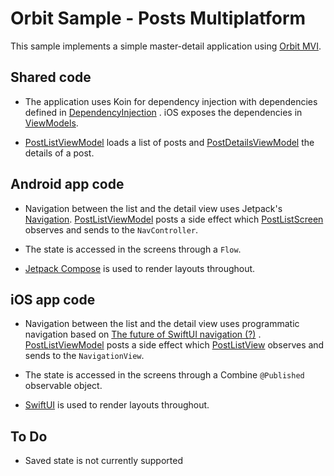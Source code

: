# Orbit Sample - Posts Multiplatform

This sample implements a simple master-detail application using
[Orbit MVI](https://github.com/orbit-mvi/orbit-mvi).

## Shared code

- The application uses Koin for dependency injection with dependencies defined in
  [DependencyInjection](shared/src/commonMain/kotlin/org/orbitmvi/orbit/sample/posts/domain/DependencyInjection.kt)
  . iOS exposes the dependencies
  in [ViewModels](shared/src/iosMain/kotlin/org/orbitmvi/orbit/sample/posts/domain/ViewModels.kt).

- [PostListViewModel](shared/src/commonMain/kotlin/org/orbitmvi/orbit/sample/posts/domain/viewmodel/list/PostListViewModel.kt)
  loads a list of posts
  and [PostDetailsViewModel](shared/src/commonMain/kotlin/org/orbitmvi/orbit/sample/posts/domain/viewmodel/detail/PostDetailsViewModel.kt)
  the details of a post.

## Android app code

- Navigation between the list and the detail view uses
  Jetpack's [Navigation](https://developer.android.com/jetpack/compose/navigation).
  [PostListViewModel](shared/src/commonMain/kotlin/org/orbitmvi/orbit/sample/posts/domain/viewmodel/list/PostListViewModel.kt)
  posts a side effect which
  [PostListScreen](androidApp/src/main/java/org/orbitmvi/orbit/sample/posts/app/features/postlist/ui/PostListScreen.kt)
  observes and sends to the `NavController`.

- The state is accessed in the screens through a `Flow`.

- [Jetpack Compose](https://developer.android.com/jetpack/compose)
  is used to render layouts throughout.

## iOS app code

- Navigation between the list and the detail view uses programmatic navigation based on
  [The future of SwiftUI navigation (?)](https://www.fivestars.blog/articles/programmatic-navigation/)
  .
  [PostListViewModel](shared/src/commonMain/kotlin/org/orbitmvi/orbit/sample/posts/domain/viewmodel/list/PostListViewModel.kt)
  posts a side effect which
  [PostListView](iosApp/iosApp/features/postlist/ui/PostListView.swift)
  observes and sends to the `NavigationView`.

- The state is accessed in the screens through a Combine `@Published` observable object.

- [SwiftUI](https://developer.apple.com/xcode/swiftui/)
  is used to render layouts throughout.

## To Do

- Saved state is not currently supported
